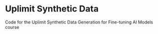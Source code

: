 # Uplimit Synthetic Data

Code for the Uplimit Synthetic Data Generation for Fine-tuning AI Models course
